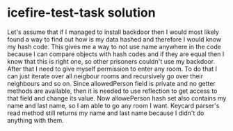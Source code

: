 # icefire-test-task solution
Let's assume that if I managed to install backdoor then I would most likely found a way to find out how is my data hashed and therefore I would know my hash code.
This gives me a way to not use name anywhere in the code because I can compare objects with hash codes and if they are equal then I know that this is right one, so other prisoners couldn't use my backdoor.
After that I need to give myself permission to enter any room. To do that I can just iterate over all neigbour rooms and recursively go over their neighbours and so on. Since allowedPerson field is private and no getter methods are available, then it is needed to use reflection to get access to that field and change its value. Now allowePerson hash set also contains my name and last name, so I am able to go any room I want. Keycard parser's read method still returns my name and last name because I didn't do anything with them.
